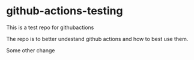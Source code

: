 # github-actions-testing
This is a test repo for githubactions

The repo is to better undestand github actions and how to best use them.

Some other change
